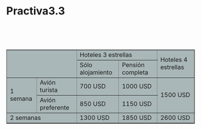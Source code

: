 # Practiva3.3
</table>
<br>
<br>
<br>
<table border align="center" width="50%" bgcolor="#AAB7B8">
   <tr>
    <td rowspan="2" colspan="2"></td>
    <td colspan="4">Hoteles 3 estrellas</td>
    <td rowspan="2"> Hoteles 4 estrellas</td>
    </tr>
    <tr>
        <td colspan="2">Sólo alojamiento</td>
        <td colspan="2">Pensión completa</td>
    </tr>
    <tr>
        <td rowspan="2">1 semana</td>
        <td>Avión turista</td>
        <td colspan="2">700 USD</td>
        <td colspan="2">1000 USD</td>
        <td rowspan="2">1500 USD</td>
    </tr>
    <tr>
        <td>Avión preferente</td>
        <td colspan="2">850 USD</td>
        <td colspan="2">1150 USD</td>
    </tr>
    <tr>
        <td colspan="2">2 semanas</td>
        <td colspan="2">1300 USD</td>
        <td colspan="2">1850 USD</td>
        <td colspan="2">2600 USD</td>
    </tr>
</table>
